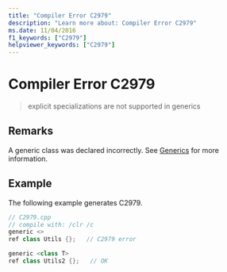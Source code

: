 ```yaml
---
title: "Compiler Error C2979"
description: "Learn more about: Compiler Error C2979"
ms.date: 11/04/2016
f1_keywords: ["C2979"]
helpviewer_keywords: ["C2979"]
---
```

# Compiler Error C2979

> explicit specializations are not supported in generics

## Remarks

A generic class was declared incorrectly.  See [Generics](../../extensions/generics-cpp-component-extensions.md) for more information.

## Example

The following example generates C2979.

```cpp
// C2979.cpp
// compile with: /clr /c
generic <>
ref class Utils {};   // C2979 error

generic <class T>
ref class Utils2 {};   // OK
```
